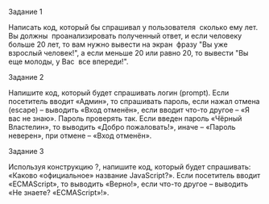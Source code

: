 Задание 1

Написать код, который бы спрашивал у пользователя  сколько ему лет.
Вы должны  проанализировать полученный ответ, и если человеку больше 20 лет, то вам нужно вывести на экран  фразу "Вы уже взрослый человек!", а если меньше 20 или равно 20, то вывести "Вы еще молоды, у Вас  все впереди!".


Задание 2

Напишите код, который будет спрашивать логин (prompt).
Если посетитель вводит «Админ», то спрашивать пароль, если нажал отмена (escape) – выводить «Вход отменён», если вводит что-то другое – «Я вас не знаю».
Пароль проверять так. Если введен пароль «Чёрный Властелин», то выводить «Добро пожаловать!», иначе – «Пароль неверен», при отмене – «Вход отменён».


Задание 3

Используя конструкцию ?, напишите код, который будет спрашивать: «Каково «официальное» название JavaScript?».
Если посетитель вводит «ECMAScript», то выводить «Верно!», если что-то другое – выводить «Не знаете? «ECMAScript»!».
